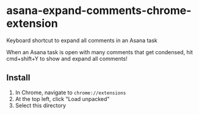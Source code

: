 # asana-expand-comments-chrome-extension
Keyboard shortcut to expand all comments in an Asana task

When an Asana task is open with many comments that get condensed, hit cmd+shift+Y to show and expand all comments!

## Install

1. In Chrome, navigate to `chrome://extensions`
1. At the top left, click "Load unpacked"
1. Select this directory

